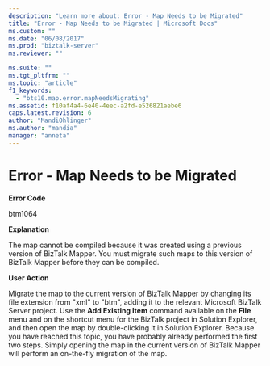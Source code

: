 ```yaml
---
description: "Learn more about: Error - Map Needs to be Migrated"
title: "Error - Map Needs to be Migrated | Microsoft Docs"
ms.custom: ""
ms.date: "06/08/2017"
ms.prod: "biztalk-server"
ms.reviewer: ""

ms.suite: ""
ms.tgt_pltfrm: ""
ms.topic: "article"
f1_keywords: 
  - "bts10.map.error.mapNeedsMigrating"
ms.assetid: f10af4a4-6e40-4eec-a2fd-e526821aebe6
caps.latest.revision: 6
author: "MandiOhlinger"
ms.author: "mandia"
manager: "anneta"
---
```

# Error - Map Needs to be Migrated
**Error Code**  
  
 btm1064  
  
 **Explanation**  
  
 The map cannot be compiled because it was created using a previous version of BizTalk Mapper. You must migrate such maps to this version of BizTalk Mapper before they can be compiled.  
  
 **User Action**  
  
 Migrate the map to the current version of BizTalk Mapper by changing its file extension from "xml" to "btm", adding it to the relevant Microsoft BizTalk Server project. Use the **Add Existing Item** command available on the **File** menu and on the shortcut menu for the BizTalk project in Solution Explorer, and then open the map by double-clicking it in Solution Explorer. Because you have reached this topic, you have probably already performed the first two steps. Simply opening the map in the current version of BizTalk Mapper will perform an on-the-fly migration of the map.
